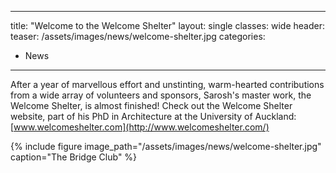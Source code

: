 
---
title: "Welcome to the Welcome Shelter"
layout: single
classes: wide
header:
  teaser: /assets/images/news/welcome-shelter.jpg
categories:
  - News
---

After a year of marvellous effort and unstinting, warm-hearted contributions from a wide array of volunteers and sponsors, Sarosh's master work, the Welcome Shelter, is almost finished! Check out the Welcome Shelter website, part of his PhD in Architecture at the University of Auckland: [www.welcomeshelter.com](http://www.welcomeshelter.com/)

{% include figure image_path="/assets/images/news/welcome-shelter.jpg" caption="The Bridge Club" %}
